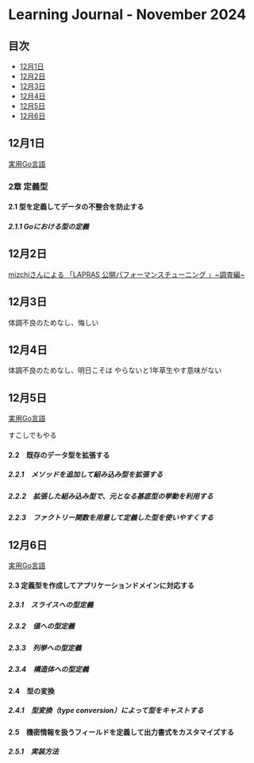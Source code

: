 # Learning Journal - November 2024

## 目次
- [12月1日](#12月1日)
- [12月2日](#12月2日)
- [12月3日](#12月3日)
- [12月4日](#12月4日)
- [12月5日](#12月5日)
- [12月6日](#12月6日)

## 12月1日
[実用Go言語](https://www.oreilly.co.jp/books/9784873119694/)

### 2章 定義型
#### 2.1 型を定義してデータの不整合を防止する
##### 2.1.1 Goにおける型の定義

## 12月2日
[mizchiさんによる 「LAPRAS 公開パフォーマンスチューニング 」~調査編~](https://lapras.connpass.com/event/337670/)

## 12月3日
体調不良のためなし、悔しい

## 12月4日
体調不良のためなし、明日こそは
やらないと1年草生やす意味がない

## 12月5日
[実用Go言語](https://www.oreilly.co.jp/books/9784873119694/)

すこしでもやる
#### 2.2　既存のデータ型を拡張する
##### 2.2.1　メソッドを追加して組み込み型を拡張する
##### 2.2.2　拡張した組み込み型で、元となる基底型の挙動を利用する
##### 2.2.3　ファクトリー関数を用意して定義した型を使いやすくする

## 12月6日

[実用Go言語](https://www.oreilly.co.jp/books/9784873119694/)
#### 2.3 定義型を作成してアプリケーションドメインに対応する
##### 2.3.1　スライスへの型定義
##### 2.3.2　値への型定義
##### 2.3.3　列挙への型定義
##### 2.3.4　構造体への型定義
#### 2.4　型の変換
##### 2.4.1　型変換（type conversion）によって型をキャストする
#### 2.5　機密情報を扱うフィールドを定義して出力書式をカスタマイズする 
##### 2.5.1　実装方法


